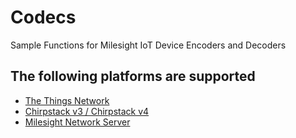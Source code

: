 # Codecs

Sample Functions for Milesight IoT Device Encoders and Decoders

## The following platforms are supported
- [The Things Network](https://www.thethingsnetwork.org)
- [Chirpstack v3 / Chirpstack v4](https://www.chirpstack.io)
- [Milesight Network Server](https://www.milesight.com/iot/#lorawan-gateway)
